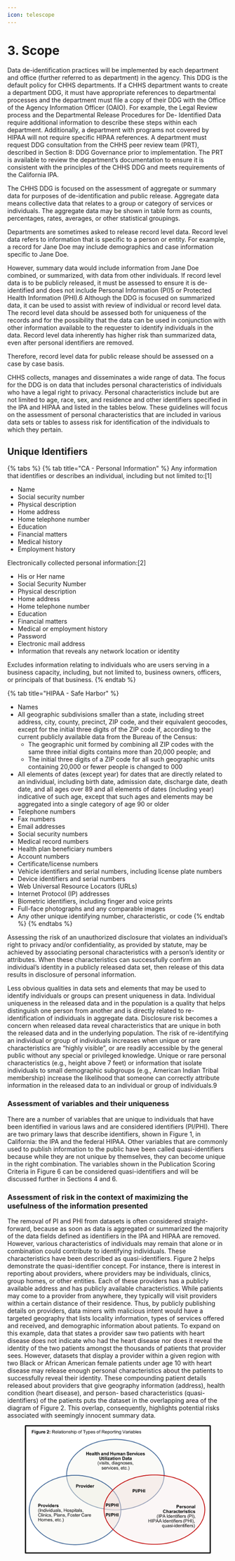 ```yaml
---
icon: telescope
---
```


# 3. Scope

Data de-identification practices will be implemented by each department and office (further referred to as department) in the agency. This DDG is the default policy for CHHS departments. If a CHHS department wants to create a department DDG, it must have appropriate references to departmental processes and the department must file a copy of their DDG with the Office of the Agency Information Officer (OAIO). For example, the Legal Review process and the Departmental Release Procedures for De- Identified Data require additional information to describe these steps within each department. Additionally, a department with programs not covered by HIPAA will not require specific HIPAA references. A department must request DDG consultation from the CHHS peer review team (PRT), described in Section 8: DDG Governance prior to implementation. The PRT is available to review the department’s documentation to ensure it is consistent with the principles of the CHHS DDG and meets requirements of the California IPA.

The CHHS DDG is focused on the assessment of aggregate or summary data for purposes of de-identification and public release. Aggregate data means collective data that relates to a group or category of services or individuals. The aggregate data may be shown in table form as counts, percentages, rates, averages, or other statistical groupings.

Departments are sometimes asked to release record level data. Record level data refers to information that is specific to a person or entity. For example, a record for Jane Doe may include demographics and case information specific to Jane Doe.

However, summary data would include information from Jane Doe combined, or summarized, with data from other individuals. If record level data is to be publicly released, it must be assessed to ensure it is de-identified and does not include Personal Information (PI)5 or Protected Health Information (PHI).6 Although the DDG is focused on summarized data, it can be used to assist with review of individual or record level data. The record level data should be assessed both for uniqueness of the records and for the possibility that the data can be used in conjunction with other information available to the requester to identify individuals in the data. Record level data inherently has higher risk than summarized data, even after personal identifiers are removed.

Therefore, record level data for public release should be assessed on a case by case basis.

CHHS collects, manages and disseminates a wide range of data. The focus for the DDG is on data that includes personal characteristics of individuals who have a legal right to privacy. Personal characteristics include but are not limited to age, race, sex, and residence and other identifiers specified in the IPA and HIPAA and listed in the tables below. These guidelines will focus on the assessment of personal characteristics that are included in various data sets or tables to assess risk for identification of the individuals to which they pertain.

## Unique Identifiers

{% tabs %}
{% tab title="CA - Personal Information" %}
Any information that identifies or describes an individual, including but not limited to:\[1]

* Name
* Social security number
* Physical description
* Home address
* Home telephone number
* Education
* Financial matters
* Medical history
* Employment history

Electronically collected personal information:\[2]

* His or Her name
* Social Security Number
* Physical description
* Home address
* Home telephone number
* Education
* Financial matters
* Medical or employment history
* Password
* Electronic mail address
* Information that reveals any network location or identity

Excludes information relating to individuals who are users serving in a business capacity, including, but not limited to, business owners, officers, or principals of that business.
{% endtab %}

{% tab title="HIPAA - Safe Harbor" %}
* Names
* All geographic subdivisions smaller than a state, including street address, city, county, precinct, ZIP code, and their equivalent geocodes, except for the initial three digits of the ZIP code if, according to the current publicly available data from the Bureau of the Census:
  * The geographic unit formed by combining all ZIP codes with the same three initial digits contains more than 20,000 people; and
  * The initial three digits of a ZIP code for all such geographic units containing 20,000 or fewer people is changed to 000
* All elements of dates (except year) for dates that are directly related to an individual, including birth date, admission date, discharge date, death date, and all ages over 89 and all elements of dates (including year) indicative of such age, except that such ages and elements may be aggregated into a single category of age 90 or older
* Telephone numbers
* Fax numbers
* Email addresses
* Social security numbers
* Medical record numbers
* Health plan beneficiary numbers
* Account numbers
* Certificate/license numbers
* Vehicle identifiers and serial numbers, including license plate numbers
* Device identifiers and serial numbers
* Web Universal Resource Locators (URLs)
* Internet Protocol (IP) addresses
* Biometric identifiers, including finger and voice prints
* Full-face photographs and any comparable images
* Any other unique identifying number, characteristic, or code
{% endtab %}
{% endtabs %}

Assessing the risk of an unauthorized disclosure that violates an individual’s right to privacy and/or confidentiality, as provided by statute, may be achieved by associating personal characteristics with a person’s identity or attributes. When these characteristics can successfully confirm an individual’s identity in a publicly released data set, then release of this data results in disclosure of personal information.

Less obvious qualities in data sets and elements that may be used to identify individuals or groups can present uniqueness in data. Individual uniqueness in the released data and in the population is a quality that helps distinguish one person from another and is directly related to re-identification of individuals in aggregate data. Disclosure risk becomes a concern when released data reveal characteristics that are unique in both the released data and in the underlying population. The risk of re-identifying an individual or group of individuals increases when unique or rare characteristics are “highly visible”, or are readily accessible by the general public without any special or privileged knowledge. Unique or rare personal characteristics (e.g., height above 7 feet) or information that isolate individuals to small demographic subgroups (e.g., American Indian Tribal membership) increase the likelihood that someone can correctly attribute information in the released data to an individual or group of individuals.9

### Assessment of variables and their uniqueness

There are a number of variables that are unique to individuals that have been identified in various laws and are considered identifiers (PI/PHI). There are two primary laws that describe identifiers, shown in Figure 1, in California: the IPA and the federal HIPAA. Other variables that are commonly used to publish information to the public have been called quasi-identifiers because while they are not unique by themselves, they can become unique in the right combination. The variables shown in the Publication Scoring Criteria in Figure 6 can be considered quasi-identifiers and will be discussed further in Sections 4 and 6.

### Assessment of risk in the context of maximizing the usefulness of the information presented

The removal of PI and PHI from datasets is often considered straight-forward, because as soon as data is aggregated or summarized the majority of the data fields defined as identifiers in the IPA and HIPAA are removed. However, various characteristics of individuals may remain that alone or in combination could contribute to identifying individuals. These characteristics have been described as quasi-identifiers. Figure 2 helps demonstrate the quasi-identifier concept. For instance, there is interest in reporting about providers, where providers may be individuals, clinics, group homes, or other entities. Each of these providers has a publicly available address and has publicly available characteristics. While patients may come to a provider from anywhere, they typically will visit providers within a certain distance of their residence. Thus, by publicly publishing details on providers, data miners with malicious intent would have a targeted geography that lists locality information, types of services offered and received, and demographic information about patients. To expand on this example, data that states a provider saw two patients with heart disease does not indicate who had the heart disease nor does it reveal the identity of the two patients amongst the thousands of patients that provider sees. However, datasets that display a provider within a given region with two Black or African American female patients under age 10 with heart disease may release enough personal characteristics about the patients to successfully reveal their identity. These compounding patient details released about providers that give geography information (address), health condition (heart disease), and person- based characteristics (quasi-identifiers) of the patients puts the dataset in the overlapping area of the diagram of Figure 2. This overlap, consequently, highlights potential risks associated with seemingly innocent summary data.

<figure><img src="../.gitbook/assets/Picture1.png" alt="Figure 2. This is a Venn Diagram with three circles. 1. Health and Human Services Utilization data (e.g., visits, diagnoses, services, etc.) 2. Personal Characteristics (e.g., IPA Identifiers (PI), HIPAA Identifiers (PHI), and quasi-identifiers). 3. Providers (e.g., individuals, hospitals, clinics, plans, foster care homes, etc.) The overlap of these circles is displayed with the type of resulting data combinations."><figcaption></figcaption></figure>
